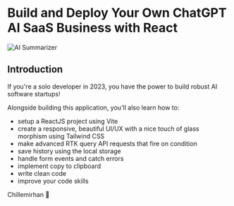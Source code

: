 # Build and Deploy Your Own ChatGPT AI SaaS Business with React
![AI Summarizer](https://i.hizliresim.com/kpax8bh.png)

## Introduction
If you're a solo developer in 2023, you have the power to build robust AI software startups! 
 
Alongside building this application, you'll also learn how to:
- setup a ReactJS project using Vite
- create a responsive, beautiful UI/UX with a nice touch of glass morphism using Tailwind CSS
- make advanced RTK query API requests that fire on condition
- save history using the local storage
- handle form events and catch errors
- implement copy to clipboard
- write clean code
- improve your code skills

Chillemirhan 👋
